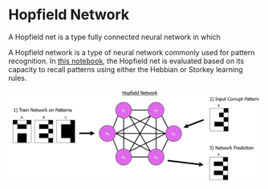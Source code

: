 # Hopfield Network
A Hopfield net is a type fully connected neural network in which 

A Hopfield network is a type of neural network commonly used for pattern recognition. In <a href="https://github.com/TomMakesThings/Hopfield-Network/blob/main/Hopfield_network.ipynb">this notebook</a>, the Hopfield net is evaluated based on its capacity to recall patterns using either the Hebbian or Storkey learning rules.

<div align="center">
  <img src="https://github.com/TomMakesThings/Hopfield-Network/blob/assets/Images/Hopfield_Network.png" width=800>
</div>
